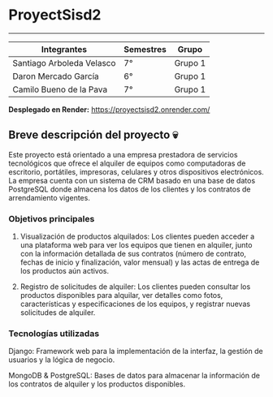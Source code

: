 # ProyectSisd2
-----
|Integrantes|Semestres|Grupo|
|--|--|--|
|Santiago Arboleda Velasco| 7° |Grupo 1|
|Daron Mercado García| 6° |Grupo 1|
|Camilo Bueno de la Pava| 7° |Grupo 1|

**Desplegado en Render:**
https://proyectsisd2.onrender.com/


Breve descripción del proyecto 💀
----
Este proyecto está orientado a una empresa prestadora de servicios tecnológicos que ofrece el alquiler de equipos como computadoras de escritorio, portátiles, impresoras, celulares y otros dispositivos electrónicos. La empresa cuenta con un sistema de CRM basado en una base de datos PostgreSQL donde almacena los datos de los clientes y los contratos de arrendamiento vigentes.

### Objetivos principales

1. Visualización de productos alquilados: Los clientes pueden acceder a una plataforma web para ver los equipos que tienen en alquiler, junto con la información detallada de sus contratos (número de contrato, fechas de inicio y finalización, valor mensual) y las actas de entrega de los productos aún activos.

2. Registro de solicitudes de alquiler: Los clientes pueden consultar los productos disponibles para alquilar, ver detalles como fotos, características y especificaciones de los equipos, y registrar nuevas solicitudes de alquiler.

### Tecnologías utilizadas


Django: Framework web para la implementación de la interfaz, la gestión de usuarios y la lógica de negocio.

MongoDB & PostgreSQL: Bases de datos para almacenar la información de los contratos de alquiler y los productos disponibles.
